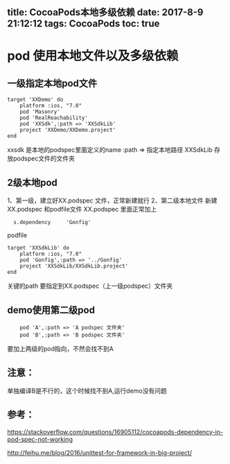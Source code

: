 title: CocoaPods本地多级依赖
date: 2017-8-9 21:12:12
tags: CocoaPods
toc: true
---

# pod 使用本地文件以及多级依赖

## 一级指定本地pod文件
```
target 'XXDemo' do
	platform :ios, "7.0"
    pod 'Masonry'
    pod 'RealReachability'
    pod 'XXSdk',:path => 'XXSdkLib'
    project 'XXDemo/XXDemo.project'
end
```
xxsdk 是本地的podspec里面定义的name
:path => 指定本地路径
XXSdkLib 存放podspec文件的文件夹

<!--more-->
## 2级本地pod
1、第一级，建立好XX.podspec 文件，正常新建就行
2、第二级本地文件
新建XX.podspec 和podfile文件
XX.podspec 里面正常加上

```
  s.dependency     'Gonfig'
```

podfile

```
target 'XXSdkLib' do
	platform :ios, "7.0"
    pod 'Gonfig',:path => '../Gonfig'
    project 'XXSdkLib/XXSdkLib.project'
end
```

关键的path 要指定到XX.podspec（上一级podspec）文件夹

## demo使用第二级pod

```
    pod 'A',:path => 'A podspec 文件夹'
    pod 'B',:path => 'B podspec 文件夹'
```
要加上两级的pod指向，不然会找不到A


## 注意：
单独编译B是不行的，这个时候找不到A,运行demo没有问题

## 参考：
https://stackoverflow.com/questions/16905112/cocoapods-dependency-in-pod-spec-not-working

http://feihu.me/blog/2016/unittest-for-framework-in-big-project/

